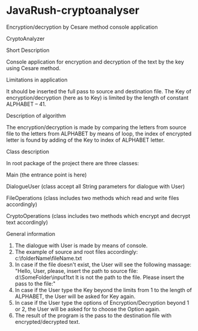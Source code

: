 # JavaRush-cryptoanalyser
Encryption/decryption by Cesare method console application

CryptoAnalyzer

Short Description

Console application for encryption and decryption of the text by the key using Cesare method.

Limitations in application

It should be inserted the full pass to source and destination file. The Key of encryption/decryption 
(here as to Key) is limited by the length of constant ALPHABET – 41.

Description of algorithm

The encryption/decryption is made by comparing the letters from source file to the letters from ALPHABET 
by means of loop, the index of encrypted letter is found by adding of the Key to index of ALPHABET letter.

Class description

In root package of the project there are three classes:

Main (the entrance point is here)

DialogueUser (class accept all String parameters for dialogue with User)

FileOperations (class includes two methods which read and write files accordingly)

CryptoOperations (class includes two methods which encrypt and decrypt text accordingly)

General information

1. The dialogue with User is made by means of console.
2. The example of source and root files accordingly:
      c:\\folderName\\fileName.txt
3. In case if the file doesn't exist, the User will see the following massage:
      "Hello, User, please, insert the path to source file:
      d:\\SomeFolder\\input1txt
      It is not the path to the file. Please insert the pass to the file:"
4. In case if the User type the Key beyond the limits from 1 to the length of ALPHABET, 
the User will be asked for Key again.
5. In case if the User type the options of Encryption/Decryption beyond 1 or 2, the User will 
be asked for to choose the Option again.
6. The result of the program is the pass to the destination file with encrypted/decrypted text. 